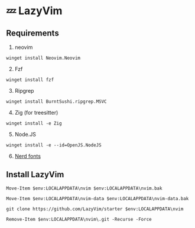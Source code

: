 # 💤 LazyVim

## Requirements

1. neovim
```
winget install Neovim.Neovim
```
2. Fzf
```
winget install fzf 
```
3. Ripgrep
```
winget install BurntSushi.ripgrep.MSVC
```
4. Zig (for treesitter)
```
winget install -e Zig 
```
5. Node.JS
```
winget install -e --id=OpenJS.NodeJS
```
6. [Nerd fonts](https://www.nerdfonts.com/font-downloads)


## Install LazyVim
```
Move-Item $env:LOCALAPPDATA\nvim $env:LOCALAPPDATA\nvim.bak
```

```
Move-Item $env:LOCALAPPDATA\nvim-data $env:LOCALAPPDATA\nvim-data.bak
```

```
git clone https://github.com/LazyVim/starter $env:LOCALAPPDATA\nvim
```

```
Remove-Item $env:LOCALAPPDATA\nvim\.git -Recurse -Force
```
